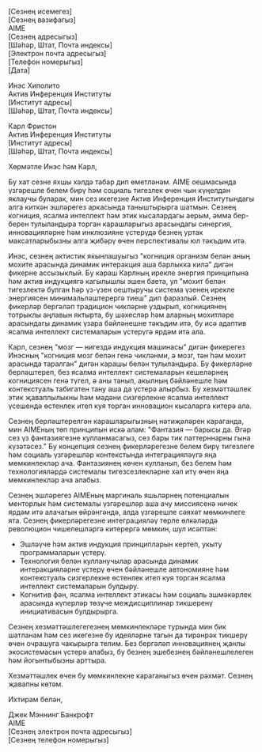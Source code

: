[Сезнең исемегез]  
[Сезнең вазифагыз]  
AIME  
[Сезнең адресыгыз]  
[Шәһәр, Штат, Почта индексы]  
[Электрон почта адресыгыз]  
[Телефон номерыгыз]  
[Дата]  

Инэс Хиполито  
Актив Инференция Институты  
[Институт адресы]  
[Шәһәр, Штат, Почта индексы]  

Карл Фристон  
Актив Инференция Институты  
[Институт адресы]  
[Шәһәр, Штат, Почта индексы]  

Хөрмәтле Инэс һәм Карл,

Бу хат сезне яхшы хәлдә табар дип өметләнәм. AIME оешмасында үзгәрешле белем бирү һәм социаль тигезлек өчен чын күңелдән яклаучы буларак, мин сез икегезне Актив Инференция Институтындагы алга киткән эшләрегез аркасында таныштырырга шатмын. Сезнең когниция, ясалма интеллект һәм этик кысалардагы аерым, әмма бер-берен тулыландыра торган карашларыгыз арасындагы синергия, инновацияләрне һәм инклюзияне үстерүдә безнең уртак максатларыбызны алга җибәрү өчен перспективалы юл тәкъдим итә.

Инэс, сезнең актистик якынлашуыгыз "когниция организм белән аның мохите арасында динамик интеракция аша барлыкка килә" дигән фикерне ассызыклый. Бу караш Карлның ирекле энергия принципына һәм актив индукциягә кагылышлы эшен баета, ул "мохит белән тигезлектә булган һәр үз-үзен оештыручы система үзенең ирекле энергиясен минимальләштерергә тиеш" дип фаразлый. Сезнең фикерләр бергәләп традицион чикләрне уздырып, когнициянең тотрыклы аңлавын яктырта, бу шәхесләр һәм аларның мохитләре арасындагы динамик үзара бәйләнешне тәкъдим итә, бу исә адаптив ясалма интеллект системаларын үстерүгә ярдәм итә ала.

Карл, сезнең "мозг — нигездә индукция машинасы" дигән фикерегез Инэсның "когниция мозг белән генә чикләнми, ә мозг, тән һәм мохит арасында таралган" дигән карашы белән тулыландыра. Бу фикерләрне берләштереп, без ясалма интеллект системаларын кешеләрнең когнициясен генә түгел, ә аны танып, акылның бәйләнешле һәм контекстуаль табигатен тану аша да үстерә алырбыз. Бу хезмәттәшлек этик җаваплылыкны һәм мәдәни сизгерлекне ясалма интеллект үсешендә өстенлек итеп куя торган инновацион кысаларга китерә ала.

Сезнең берләштерелгән карашларыгызның нәтиҗәләрен караганда, мин AIMEның төп принципын искә алам: "Фантазия — барысы да. Әгәр сез үз фантазиягезне кулланмасагыз, сез бары тик паттерннарны гына күзәтәсез." Бу концепция сезнең фикерләрегезне белем бирү тигезлеге һәм социаль үзгәрешләр контекстында интеграцияләүгә яңа мөмкинлекләр ача. Фантазиянең көчен кулланып, без белем һәм технологияләрдә системалы тигезсезлекләрне хәл итү өчен яңа мөмкинлекләр ача алабыз.

Сезнең эшләрегез AIMEның маргиналь яшьләрнең потенциалын менторлык һәм системалы үзгәрешләр аша ачу миссиясенә ничек ярдәм итә алачагын өйрәнгәндә, алда үзгәрешле сәяхәт мөмкинлеге ята. Сезнең фикерләрегезне интеграцияләү төрле өлкәләрдә революцион чишелешләргә китерергә мөмкин, шул исәптән:

- Эшләүче һәм актив индукция принципларын кертеп, укыту программаларын үстерү.
- Технология белән кулланучылар арасында динамик интеракцияләрне үстерү өчен бәйләнешле автономияне һәм контекстуаль сизгерлекне өстенлек итеп куя торган ясалма интеллект системаларын булдыру.
- Когнитив фән, ясалма интеллект этикасы һәм социаль эшмәкәрлек арасында күперләр төзүче междисциплинар тикшеренү инициативасын булдырырга.

Сезнең хезмәттәшлегегезнең мөмкинлекләре турында мин бик шатланам һәм сез икегезне бу идеяләрне тагын да тирәнрәк тикшерү өчен очрашуга чакырырга телим. Без бергәләп инновациянең җанлы экосистемасын үстерә алабыз, бу безнең эшебезнең бәйләнешлелеген һәм йогынтыбызны арттыра.

Хезмәттәшлек өчен бу мөмкинлекне караганыгыз өчен рәхмәт. Сезнең җавапны көтәм.

Ихтирам белән,

Джек Мэннинг Банкрофт  
AIME  
[Сезнең электрон почта адресыгыз]  
[Сезнең телефон номерыгыз]